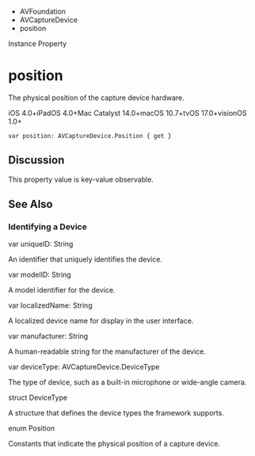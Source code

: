 

- AVFoundation
- AVCaptureDevice
-  position 

Instance Property

# position

The physical position of the capture device hardware.

iOS 4.0+iPadOS 4.0+Mac Catalyst 14.0+macOS 10.7+tvOS 17.0+visionOS 1.0+

``` source
var position: AVCaptureDevice.Position { get }
```

## Discussion

This property value is key-value observable.

## See Also

### Identifying a Device

var uniqueID: String

An identifier that uniquely identifies the device.

var modelID: String

A model identifier for the device.

var localizedName: String

A localized device name for display in the user interface.

var manufacturer: String

A human-readable string for the manufacturer of the device.

var deviceType: AVCaptureDevice.DeviceType

The type of device, such as a built-in microphone or wide-angle camera.

struct DeviceType

A structure that defines the device types the framework supports.

enum Position

Constants that indicate the physical position of a capture device.

